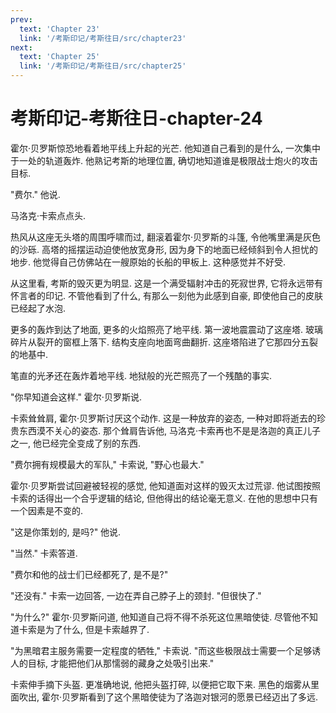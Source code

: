 ```yaml
---
prev:
  text: 'Chapter 23'
  link: '/考斯印记/考斯往日/src/chapter23'
next:
  text: 'Chapter 25'
  link: '/考斯印记/考斯往日/src/chapter25'
---
```


# 考斯印记-考斯往日-chapter-24

霍尔·贝罗斯惊恐地看着地平线上升起的光芒. 他知道自己看到的是什么, 一次集中于一处的轨道轰炸. 他熟记考斯的地理位置, 确切地知道谁是极限战士炮火的攻击目标.

"费尔." 他说.

马洛克·卡索点点头.

热风从这座无头塔的周围呼啸而过, 翻滚着霍尔·贝罗斯的斗篷, 令他嘴里满是灰色的沙砾. 高塔的摇摆运动迫使他放宽身形, 因为身下的地面已经倾斜到令人担忧的地步. 他觉得自己仿佛站在一艘原始的长船的甲板上. 这种感觉并不好受.

从这里看, 考斯的毁灭更为明显. 这是一个满受辐射冲击的死寂世界, 它将永远带有怀言者的印记. 不管他看到了什么, 有那么一刻他为此感到自豪, 即使他自己的皮肤已经起了水泡.

更多的轰炸到达了地面, 更多的火焰照亮了地平线. 第一波地震震动了这座塔. 玻璃碎片从裂开的窗框上落下. 结构支座向地面弯曲翻折. 这座塔陷进了它那四分五裂的地基中.

笔直的光矛还在轰炸着地平线. 地狱般的光芒照亮了一个残酷的事实.

"你早知道会这样." 霍尔·贝罗斯说.

卡索耸耸肩, 霍尔·贝罗斯讨厌这个动作. 这是一种放弃的姿态, 一种对即将逝去的珍贵东西漠不关心的姿态. 那个耸肩告诉他, 马洛克·卡索再也不是是洛迦的真正儿子之一, 他已经完全变成了别的东西.

"费尔拥有规模最大的军队," 卡索说, "野心也最大."

霍尔·贝罗斯尝试回避被轻视的感觉, 他知道面对这样的毁灭太过荒谬. 他试图按照卡索的话得出一个合乎逻辑的结论, 但他得出的结论毫无意义. 在他的思想中只有一个因素是不变的.

"这是你策划的, 是吗?" 他说.

"当然." 卡索答道.

"费尔和他的战士们已经都死了, 是不是?"

"还没有." 卡索一边回答, 一边在弄自己脖子上的颈封. "但很快了."

"为什么?" 霍尔·贝罗斯问道, 他知道自己将不得不杀死这位黑暗使徒. 尽管他不知道卡索是为了什么, 但是卡索越界了.

"为黑暗君主服务需要一定程度的牺牲," 卡索说. "而这些极限战士需要一个足够诱人的目标, 才能把他们从那懦弱的藏身之处吸引出来."

卡索伸手摘下头盔. 更准确地说, 他把头盔打碎, 以便把它取下来. 黑色的烟雾从里面吹出, 霍尔·贝罗斯看到了这个黑暗使徒为了洛迦对银河的愿景已经迈出了多远.

